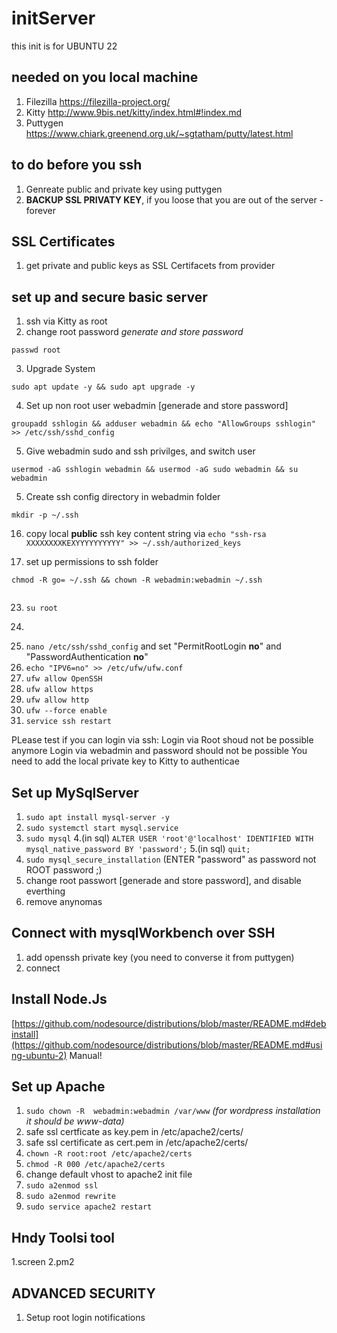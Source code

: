 # initServer

this init is for UBUNTU 22

## needed on you local machine
1. Filezilla https://filezilla-project.org/
2. Kitty http://www.9bis.net/kitty/index.html#!index.md 
3. Puttygen https://www.chiark.greenend.org.uk/~sgtatham/putty/latest.html 

## to do before you ssh
1. Genreate public and private key using puttygen
2. **BACKUP SSL PRIVATY KEY**, if you loose that you are out of the server - forever

## SSL Certificates
1. get private and public keys as SSL Certifacets from provider

## set up and secure basic server
1. ssh via Kitty as root
2. change root password *generate and store password*
```  
passwd root
``` 
3. Upgrade System
```
sudo apt update -y && sudo apt upgrade -y
```
4. Set up non root user webadmin [generade and store password]
```
groupadd sshlogin && adduser webadmin && echo "AllowGroups sshlogin" >> /etc/ssh/sshd_config
```
5. Give webadmin sudo and ssh privilges, and switch user
```
usermod -aG sshlogin webadmin && usermod -aG sudo webadmin && su webadmin
```
5. Create ssh config directory in webadmin folder
```
mkdir -p ~/.ssh
```


16. copy local **public** ssh key content string via  ```echo "ssh-rsa XXXXXXXXKEXYYYYYYYYYY" >> ~/.ssh/authorized_keys```


18. set up permissions to ssh folder
```
chmod -R go= ~/.ssh && chown -R webadmin:webadmin ~/.ssh
```
```

```
 
23. ```su root```
24. ``````
25. ```nano /etc/ssh/sshd_config``` and set "PermitRootLogin **no**" and "PasswordAuthentication **no**"
26. ```echo "IPV6=no" >> /etc/ufw/ufw.conf```
27. ```ufw allow OpenSSH```
28. ```ufw allow https```
29. ```ufw allow http```
30. ```ufw --force enable```
31. ```service ssh restart```

PLease test if you can login via ssh:
Login via Root shoud not be possible anymore
Login via webadmin and password should not be possible
You need to add the local private key to Kitty to authenticae 

## Set up MySqlServer
1. ```sudo apt install mysql-server -y```
2. ```sudo systemctl start mysql.service```
3. ```sudo mysql```
4.(in sql) ```ALTER USER 'root'@'localhost' IDENTIFIED WITH mysql_native_password BY 'password';```
5.(in sql) ```quit;```
6. ```sudo mysql_secure_installation``` (ENTER "password" as password not ROOT password ;)
8. change root passwort [generade and store password], and disable everthing
7. remove anynomas

## Connect with mysqlWorkbench over SSH
1. add openssh private key (you need to converse it from puttygen)
2. connect


## Install Node.Js
[https://github.com/nodesource/distributions/blob/master/README.md#debinstall](https://github.com/nodesource/distributions/blob/master/README.md#using-ubuntu-2)
Manual!


## Set up Apache 
1. ```sudo chown -R  webadmin:webadmin /var/www``` *(for wordpress installation it should be www-data)*
2. safe ssl certficate as key.pem in /etc/apache2/certs/
3. safe ssl certificate as cert.pem in /etc/apache2/certs/
4. ```chown -R root:root /etc/apache2/certs```
5. ```chmod -R 000 /etc/apache2/certs```
6. change default vhost to apache2 init file
7. ```sudo a2enmod ssl```
8. ```sudo a2enmod rewrite```
9. ```sudo service apache2 restart```



## Hndy Toolsi tool
1.screen
2.pm2








## ADVANCED SECURITY
1. Setup root login notifications 












